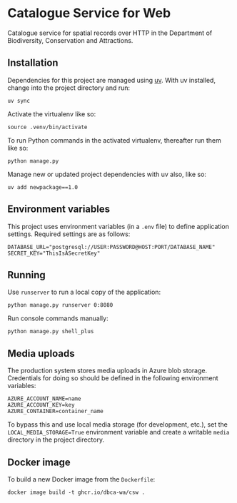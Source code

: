 # Catalogue Service for Web

Catalogue service for spatial records over HTTP in the Department of
Biodiversity, Conservation and Attractions.

## Installation

Dependencies for this project are managed using [uv](https://docs.astral.sh/uv/).
With uv installed, change into the project directory and run:

    uv sync

Activate the virtualenv like so:

    source .venv/bin/activate

To run Python commands in the activated virtualenv, thereafter run them like so:

    python manage.py

Manage new or updated project dependencies with uv also, like so:

    uv add newpackage==1.0

## Environment variables

This project uses environment variables (in a `.env` file) to define application
settings. Required settings are as follows:

    DATABASE_URL="postgresql://USER:PASSWORD@HOST:PORT/DATABASE_NAME"
    SECRET_KEY="ThisIsASecretKey"

## Running

Use `runserver` to run a local copy of the application:

    python manage.py runserver 0:8080

Run console commands manually:

    python manage.py shell_plus

## Media uploads

The production system stores media uploads in Azure blob storage.
Credentials for doing so should be defined in the following environment
variables:

    AZURE_ACCOUNT_NAME=name
    AZURE_ACCOUNT_KEY=key
    AZURE_CONTAINER=container_name

To bypass this and use local media storage (for development, etc.), set
the `LOCAL_MEDIA_STORAGE=True` environment variable and create a writable
`media` directory in the project directory.

## Docker image

To build a new Docker image from the `Dockerfile`:

    docker image build -t ghcr.io/dbca-wa/csw .
